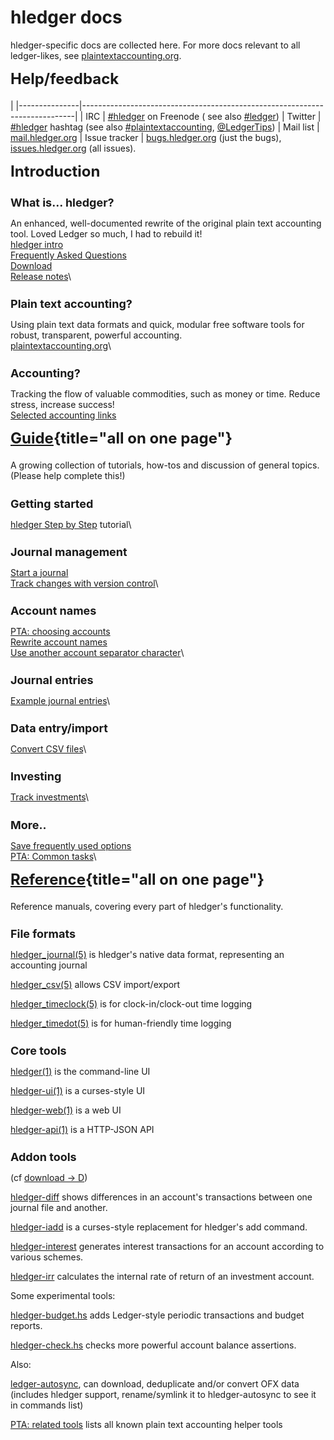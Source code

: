 # hledger docs

<style>
h2 { font-size:x-large; margin-top:0.5em; }
h3 { font-size:large; margin-bottom:0.2em; }
tr { border-top:thin solid #bbb; border-bottom:thin solid #bbb; vertical-align:top; }
td:nth-child(1) { padding-right:1em; white-space:nowrap; }
</style>

<div class="container">

hledger-specific docs are collected here. 
For more docs relevant to all ledger-likes, see [plaintextaccounting.org](http://plaintextaccounting.org).

## Help/feedback
|
|---------------|----------------------------------------------------------------------------|
| IRC           | [#hledger](http://irc.hledger.org) on Freenode (<!-- [chat log](http://ircbrowse.net/browse/hledger); --> see also [#ledger](http://webchat.freenode.net?channels=ledger&randomnick=1)) <!-- *Quick help and background chat.* --> <!-- *If you don't get an answer promptly, you can type `sm` to alert me, or leave the window open and check back later.* -->
| Twitter       | [#hledger](https://twitter.com/search?q=%23hledger&src=typd&f=realtime) hashtag (see also [#plaintextaccounting](https://twitter.com/search?q=%23plaintextaccounting&src=typd&f=realtime), <a href="https://twitter.com/ledgertips">@LedgerTips</a>) <!-- *Social!* -->
| Mail list     | [mail.hledger.org](http://mail.hledger.org) <!-- *Slightly less quick, more eyeballs.* -->
| Issue tracker | [bugs.hledger.org](http://bugs.hledger.org) (just the bugs), [issues.hledger.org](http://issues.hledger.org) (all issues). <!-- *Always check here.* --> <!-- *Bug reports are welcome.* -->
<!-- | hledger-web demo&nbsp;&nbsp; | [demo.hledger.org](http://demo.hledger.org) -->
<!-- | hledger-web on Sandstorm&nbsp;&nbsp; | [hledger-web app](https://apps.sandstorm.io/app/8x12h6p0x0nrzk73hfq6zh2jxtgyzzcty7qsatkg7jfg2mzw5n90), [issues](https://github.com/simonmichael/hledger/issues?utf8=✓&q=label%3A%22platform%3A%20sandstorm%22%20) -->
<!-- | hledger-api demo        | <\!-- [demo.hledger.org/api](http://demo.hledger.org/api/swagger.json), -\-> [in swagger editor](http://editor.swagger.io/#/?import=demo.hledger.org/api/swagger.json&no-proxy) -->

<div class="row">

<div class="col-sm-3">

## Introduction

### What is... hledger?
An enhanced, well-documented rewrite of the original plain text accounting tool.
Loved Ledger so much, I had to rebuild it!\
[hledger intro](http://hledger.org)\
[Frequently Asked Questions](faq.html)\
[Download](download.html)\
[Release notes](release-notes.html)\


### Plain text accounting?
Using plain text data formats and quick, modular free software tools
for robust, transparent, powerful accounting.\
[plaintextaccounting.org](http://plaintextaccounting.org)\


### Accounting?
Tracking the flow of valuable commodities, such as money or time.
Reduce stress, increase success!\
[Selected accounting links](more-docs.html#accounting)


</div>



<div class="col-sm-3">

## [Guide](guide.html){title="all on one page"}

A growing collection of tutorials, how-tos and discussion of general topics.
(Please help complete this!)

### Getting started

[hledger Step by Step](step-by-step.html) tutorial\


### Journal management

[Start a journal](start-journal.html)\
[Track changes with version control](version-control.html)\


### Account names

[PTA: choosing accounts](http://plaintextaccounting.org/#choosing-accounts)\
[Rewrite account names](account-aliases.html)\
[Use another account separator character](account-separator.html)\


### Journal entries

[Example journal entries](entries.html)\


### Data entry/import

[Convert CSV files](csv-import.html)\


### Investing

[Track investments](investments.html)\


### More..

[Save frequently used options](argfiles.html)\
[PTA: Common tasks](http://plaintextaccounting.org/#common-tasks)\

</div>



<div class="col-sm-3">

## [Reference](manual.html){title="all on one page"}

Reference manuals, covering every part of hledger's functionality.

### File formats

[hledger_journal(5)](journal.html)
is hledger's native data format, representing an accounting journal

[hledger_csv(5)](csv.html)
allows CSV import/export

[hledger_timeclock(5)](timeclock.html)
is for clock-in/clock-out time logging

[hledger_timedot(5)](timedot.html)
is for human-friendly time logging

### Core tools

[hledger(1)](hledger.html)
is the command-line UI

[hledger-ui(1)](hledger-ui.html)
is a curses-style UI

[hledger-web(1)](hledger-web.html)
is a web UI

[hledger-api(1)](hledger-api.html)
is a HTTP-JSON API

### Addon tools

(cf [download -> D](download.html#d))

[hledger-diff](http://hackage.haskell.org/package/hledger-diff)
shows differences in an account's transactions between one journal file and another.

[hledger-iadd](http://hackage.haskell.org/package/hledger-iadd)
is a curses-style replacement for hledger's add command. 

[hledger-interest](http://hackage.haskell.org/package/hledger-interest)
generates interest transactions for an account according to various schemes. 

[hledger-irr](http://hackage.haskell.org/package/hledger-irr)
calculates the internal rate of return of an investment account.

Some experimental tools:

[hledger-budget.hs](https://github.com/simonmichael/hledger/blob/master/bin/hledger-budget.hs#L10)
adds Ledger-style periodic transactions and budget reports.

[hledger-check.hs](https://github.com/simonmichael/hledger/blob/master/bin/hledger-check.hs)
checks more powerful account balance assertions.

Also:

[ledger-autosync](https://pypi.python.org/pypi/ledger-autosync),
can download, deduplicate and/or convert OFX data (includes hledger support, 
rename/symlink it to hledger-autosync to see it in commands list)

[PTA: related tools](http://plaintextaccounting.org/#related-tools)
lists all known plain text accounting helper tools


</div> <!-- col -->

</div> <!-- row -->
</div> <!-- container -->

<!-- For more docs relevant to all ledger-likes, see also [plaintextaccounting.org](http://plaintextaccounting.org)  -->

